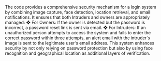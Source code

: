 The code provides a comprehensive security mechanism for a login system by combining image capture, face detection, location retrieval, and email notifications. It ensures that both Intruders and owners are appropriately 
managed: 
❖ For Owners: If the owner is detected but the password is incorrect, a password reset link is sent via email. 
❖ For Intruders: If an unauthorized person attempts to access the system and fails to enter the correct password within three attempts, an alert email with the intruder's image is sent to the legitimate user's email address. This system enhances security by not only relying on password protection but also by using face recognition and geographical location as additional layers of verification.
